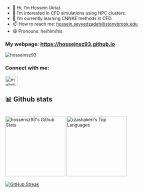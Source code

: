 - 👋 Hi, I’m Hossein (Aria).
- 👀 I’m interested in CFD simulations using HPC clusters.
- 🌱 I’m currently learning CNNAE methods in CFD.
- 📫 How to reach me: hossein.seyyedzadeh@stonybrook.edu
- 😄 Pronouns: he/him/his

### My webpage:   https://hosseinsz93.github.io

<p align="left"> <img src="https://komarev.com/ghpvc/?username=hosseinsz93&label=Profile%20views&color=0e75b6&style=flat" alt="hosseinsz93" /> </p>


<h3 align="left">Connect with me:</h3>
<p align="left">
<a href="https://linkedin.com/in/hosseinseyedzadeh" target="blank"><img align="center" src="https://raw.githubusercontent.com/rahuldkjain/github-profile-readme-generator/master/src/images/icons/Social/linked-in-alt.svg" alt="mehdizallaghi" height="30" width="40" /></a>
</p>


## 📊 Github stats
 
  <br/>
    <a href="https://github.com/anuraghazra/github-readme-stats"><img alt="hossensz93's Github Stats" src="https://github-readme-stats.vercel.app/api/?username=hosseinsz93&show_icons=true&count_private=true&theme=default&hide_border=true&bg_color=fff&title_color=00E676&icon_color=00E676" height="192px"/></a>
  <a href="https://github.com/anuraghazra/github-readme-stats"><img alt="rzashakeri's Top Languages" src="https://github-readme-stats.vercel.app/api/top-langs/?username=hosseinsz93&langs_count=8&layout=compact&theme=default&hide_border=true&bg_color=fff&title_color=000&icon_color=000&hide=Jupyter%20Notebook" height="192px"/></a>
  <br/>








[![GitHub Streak](https://streak-stats.demolab.com/?user=hosseinsz93)](https://git.io/streak-stats)

